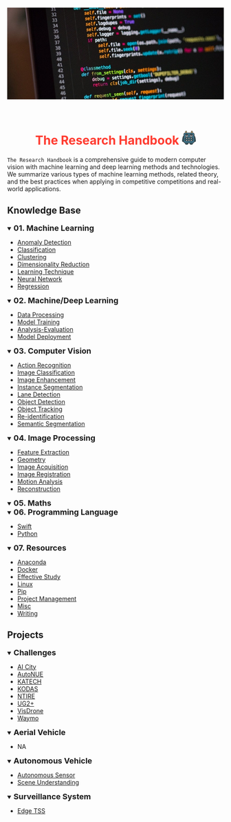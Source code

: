 <div align="center">
<p>
   <img width="850" src="../data/images/banner.jpeg"></a>
</p>
<br>

<span style="color:rgb(255, 59, 48);">The Research Handbook</span> <img src="../data/logo/square_96.png" width="32">
=============================
</div>

`The Research Handbook` is a comprehensive guide to modern computer vision with machine learning and deep learning methods and technologies. We summarize various types of machine learning methods, related theory, and the best practices when applying in competitive competitions and real-world applications.


## Knowledge Base

<details open>
<summary><b style="font-size:18px">01. Machine Learning</b></summary>

- [Anomaly Detection]()
- [Classification]()
- [Clustering]()
- [Dimensionality Reduction]()
- [Learning Technique]()
- [Neural Network]()
- [Regression]()
</details>

<details open>
<summary><b style="font-size:18px">02. Machine/Deep Learning</b></summary>

- [Data Processing]()
- [Model Training]()
- [Analysis-Evaluation]()
- [Model Deployment]()
</details>

<details open>
<summary><b style="font-size:18px">03. Computer Vision</b></summary>

- [Action Recognition]()
- [Image Classification]()
- [Image Enhancement](docs/image_enhancement/README.md)
- [Instance Segmentation]()
- [Lane Detection]()
- [Object Detection]()
- [Object Tracking]()
- [Re-identification]()
- [Semantic Segmentation]()
</details>

<details open>
<summary><b style="font-size:18px">04. Image Processing</b></summary>

- [Feature Extraction]()
- [Geometry]()
- [Image Acquisition]()
- [Image Registration]()
- [Motion Analysis]()
- [Reconstruction]()
</details>

<details open>
<summary><b style="font-size:18px">05. Maths</b></summary>

</details>

<details open>
<summary><b style="font-size:18px">06. Programming Language</b></summary>

- [Swift]()
- [Python]()
</details>

<details open>
<summary><b style="font-size:18px">07. Resources</b></summary>

- [Anaconda]()
- [Docker]()
- [Effective Study]()
- [Linux]()
- [Pip]()
- [Project Management]()
- [Misc]()
- [Writing]()
</details>


## Projects

<details open>
<summary><b style="font-size:18px">Challenges</b></summary>

- [AI City]()
- [AutoNUE]()
- [KATECH]()
- [KODAS]()
- [NTIRE]()
- [UG2+]()
- [VisDrone]()
- [Waymo]()
</details>

<details open>
<summary><b style="font-size:18px">Aerial Vehicle</b></summary>

- NA
</details>

<details open>
<summary><b style="font-size:18px">Autonomous Vehicle</b></summary>

- [Autonomous Sensor]()
- [Scene Understanding]()
</details>

<details open>
<summary><b style="font-size:18px">Surveillance System</b></summary>

- [Edge TSS]()
</details>
